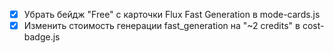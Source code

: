 - [x] Убрать бейдж "Free" с карточки Flux Fast Generation в mode-cards.js
- [x] Изменить стоимость генерации fast_generation на "~2 credits" в cost-badge.js
